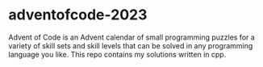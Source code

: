 # adventofcode-2023
Advent of Code is an Advent calendar of small programming puzzles for a variety of skill sets and skill levels that can be solved in any programming language you like. This repo contains my solutions written in cpp.
